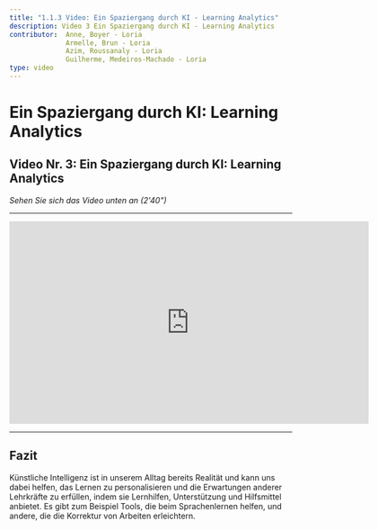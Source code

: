 ```yaml
---
title: "1.1.3 Video: Ein Spaziergang durch KI - Learning Analytics"
description: Video 3 Ein Spaziergang durch KI - Learning Analytics
contributor:  Anne, Boyer - Loria
              Armelle, Brun - Loria
              Azim, Roussanaly - Loria
              Guilherme, Medeiros-Machado - Loria
type: video
---
```


# Ein Spaziergang durch  KI: Learning Analytics
## Video Nr. 3: Ein Spaziergang durch KI: Learning Analytics
_Sehen Sie sich das Video unten an (2'40")_


----------
<center><iframe width="640" height="360" src="https://www.youtube.com/embed/Mg8lwfRMEbI?rel=0&showinfo=0&cc_load_policy=1&hl=fr&modestbranding=1" frameborder="0" allowfullscreen></iframe></center>

-----------

## Fazit
Künstliche Intelligenz ist in unserem Alltag bereits Realität und kann uns dabei helfen, das Lernen zu personalisieren und die Erwartungen anderer Lehrkräfte zu erfüllen, indem sie Lernhilfen, Unterstützung und Hilfsmittel anbietet. Es gibt zum Beispiel Tools, die beim Sprachenlernen helfen, und andere, die die Korrektur von Arbeiten erleichtern.

